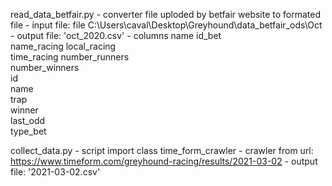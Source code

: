 

read_data_betfair.py
	- converter file uploded by betfair website to formated file
	- input file: file C:\\Users\\caval\\Desktop\\Greyhound\\data_betfair_ods\\Oct
	- output file: 'oct_2020.csv'
	- columns name
		id_bet	
		name_racing	
		local_racing	
		time_racing	
		number_runners	
		number_winners	
		id	
		name	
		trap	
		winner	
		last_odd	
		type_bet
		


collect_data.py
	- script import class time_form_crawler
	- crawler from url: https://www.timeform.com/greyhound-racing/results/2021-03-02
	- output file: '2021-03-02.csv'

	
